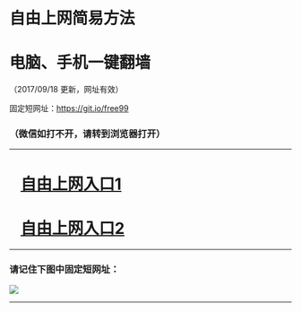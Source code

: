 ﻿# 自由上网简易方法

# 电脑、手机一键翻墙

（2017/09/18 更新，网址有效）

固定短网址：https://git.io/free99

### （微信如打不开，请转到浏览器打开）


***





# &nbsp;&nbsp; <a href="http://ft2850114612.fwq-tz1005.info/fwqtz01.html?t=09180012354 " target="_blank">自由上网入口1</a>
# &nbsp;&nbsp; <a href="http://ft2253916555.fwq-tz1006.info/fwqtz02.html?t=091800111129 " target="_blank">自由上网入口2</a>
***

### 请记住下图中固定短网址：

<img src="https://s3-us-west-2.amazonaws.com/fwq-1001/yjfq-20170905okok.png" /> 


***


